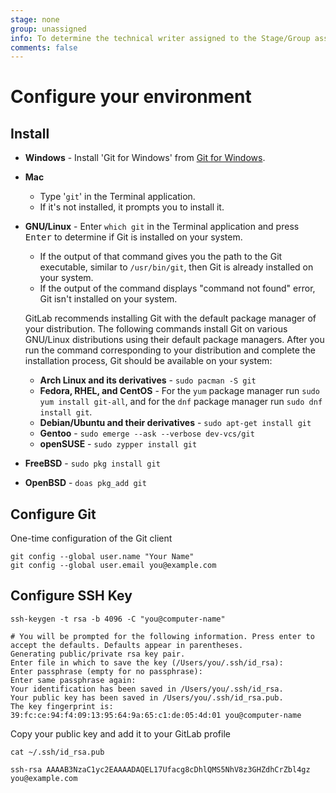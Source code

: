```yaml
---
stage: none
group: unassigned
info: To determine the technical writer assigned to the Stage/Group associated with this page, see https://about.gitlab.com/handbook/engineering/ux/technical-writing/#designated-technical-writers
comments: false
---
```


# Configure your environment

## Install

- **Windows** - Install 'Git for Windows' from [Git for Windows](https://gitforwindows.org).
- **Mac**
  - Type '`git`' in the Terminal application.
  - If it's not installed, it prompts you to install it.

- **GNU/Linux** - Enter `which git` in the Terminal application and press <kbd>Enter</kbd> to
  determine if Git is installed on your system.

  - If the output of that command gives you the path to the Git executable, similar to
    `/usr/bin/git`, then Git is already installed on your system.
  - If the output of the command displays "command not found" error, Git isn't installed on your system.

  GitLab recommends installing Git with the default package manager of your distribution.
  The following commands install Git on various GNU/Linux distributions using their
  default package managers. After you run the command corresponding to your distribution
  and complete the installation process, Git should be available on your system:

  - **Arch Linux and its derivatives** - `sudo pacman -S git`
  - **Fedora, RHEL, and CentOS** - For the `yum` package manager run `sudo yum install git-all`,
    and for the `dnf` package manager run `sudo dnf install git`.
  - **Debian/Ubuntu and their derivatives** - `sudo apt-get install git`
  - **Gentoo** - `sudo emerge --ask --verbose dev-vcs/git`
  - **openSUSE** - `sudo zypper install git`
- **FreeBSD** - `sudo pkg install git`
- **OpenBSD** - `doas pkg_add git`

## Configure Git

One-time configuration of the Git client

```shell
git config --global user.name "Your Name"
git config --global user.email you@example.com
```

## Configure SSH Key

```shell
ssh-keygen -t rsa -b 4096 -C "you@computer-name"
```

```shell
# You will be prompted for the following information. Press enter to accept the defaults. Defaults appear in parentheses.
Generating public/private rsa key pair.
Enter file in which to save the key (/Users/you/.ssh/id_rsa):
Enter passphrase (empty for no passphrase):
Enter same passphrase again:
Your identification has been saved in /Users/you/.ssh/id_rsa.
Your public key has been saved in /Users/you/.ssh/id_rsa.pub.
The key fingerprint is:
39:fc:ce:94:f4:09:13:95:64:9a:65:c1:de:05:4d:01 you@computer-name
```

Copy your public key and add it to your GitLab profile

```shell
cat ~/.ssh/id_rsa.pub
```

```shell
ssh-rsa AAAAB3NzaC1yc2EAAAADAQEL17Ufacg8cDhlQMS5NhV8z3GHZdhCrZbl4gz you@example.com
```
